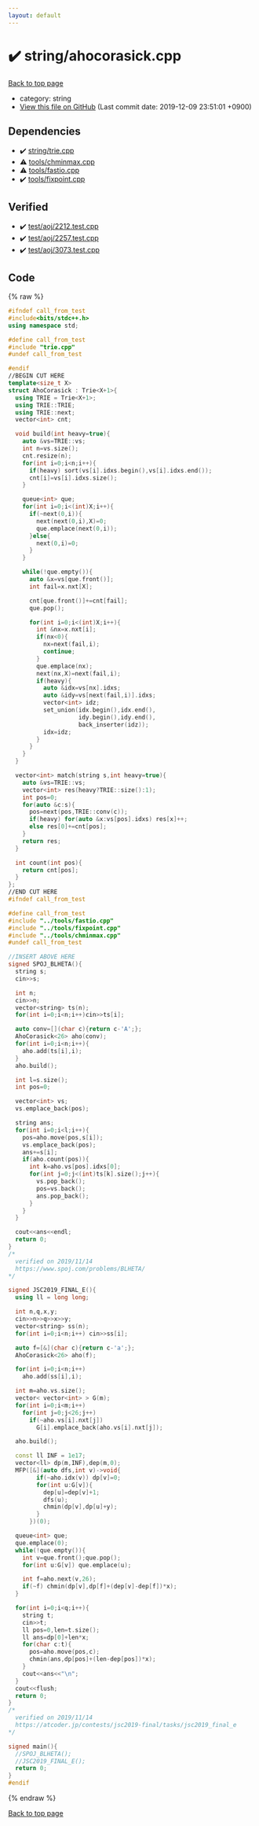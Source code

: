 ```yaml
---
layout: default
---
```


<!-- mathjax config similar to math.stackexchange -->
<script type="text/javascript" async
  src="https://cdnjs.cloudflare.com/ajax/libs/mathjax/2.7.5/MathJax.js?config=TeX-MML-AM_CHTML">
</script>
<script type="text/x-mathjax-config">
  MathJax.Hub.Config({
    TeX: { equationNumbers: { autoNumber: "AMS" }},
    tex2jax: {
      inlineMath: [ ['$','$'] ],
      processEscapes: true
    },
    "HTML-CSS": { matchFontHeight: false },
    displayAlign: "left",
    displayIndent: "2em"
  });
</script>

<script type="text/javascript" src="https://cdnjs.cloudflare.com/ajax/libs/jquery/3.4.1/jquery.min.js"></script>
<script src="https://cdn.jsdelivr.net/npm/jquery-balloon-js@1.1.2/jquery.balloon.min.js" integrity="sha256-ZEYs9VrgAeNuPvs15E39OsyOJaIkXEEt10fzxJ20+2I=" crossorigin="anonymous"></script>
<script type="text/javascript" src="../../assets/js/copy-button.js"></script>
<link rel="stylesheet" href="../../assets/css/copy-button.css" />


# :heavy_check_mark: string/ahocorasick.cpp
<a href="../../index.html">Back to top page</a>

* category: string
* <a href="{{ site.github.repository_url }}/blob/master/string/ahocorasick.cpp">View this file on GitHub</a> (Last commit date: 2019-12-09 23:51:01 +0900)




## Dependencies
* :heavy_check_mark: <a href="trie.cpp.html">string/trie.cpp</a>
* :warning: <a href="../tools/chminmax.cpp.html">tools/chminmax.cpp</a>
* :warning: <a href="../tools/fastio.cpp.html">tools/fastio.cpp</a>
* :heavy_check_mark: <a href="../tools/fixpoint.cpp.html">tools/fixpoint.cpp</a>


## Verified
* :heavy_check_mark: <a href="../../verify/test/aoj/2212.test.cpp.html">test/aoj/2212.test.cpp</a>
* :heavy_check_mark: <a href="../../verify/test/aoj/2257.test.cpp.html">test/aoj/2257.test.cpp</a>
* :heavy_check_mark: <a href="../../verify/test/aoj/3073.test.cpp.html">test/aoj/3073.test.cpp</a>


## Code
{% raw %}
```cpp
#ifndef call_from_test
#include<bits/stdc++.h>
using namespace std;

#define call_from_test
#include "trie.cpp"
#undef call_from_test

#endif
//BEGIN CUT HERE
template<size_t X>
struct AhoCorasick : Trie<X+1>{
  using TRIE = Trie<X+1>;
  using TRIE::TRIE;
  using TRIE::next;
  vector<int> cnt;

  void build(int heavy=true){
    auto &vs=TRIE::vs;
    int n=vs.size();
    cnt.resize(n);
    for(int i=0;i<n;i++){
      if(heavy) sort(vs[i].idxs.begin(),vs[i].idxs.end());
      cnt[i]=vs[i].idxs.size();
    }

    queue<int> que;
    for(int i=0;i<(int)X;i++){
      if(~next(0,i)){
        next(next(0,i),X)=0;
        que.emplace(next(0,i));
      }else{
        next(0,i)=0;
      }
    }

    while(!que.empty()){
      auto &x=vs[que.front()];
      int fail=x.nxt[X];

      cnt[que.front()]+=cnt[fail];
      que.pop();

      for(int i=0;i<(int)X;i++){
        int &nx=x.nxt[i];
        if(nx<0){
          nx=next(fail,i);
          continue;
        }
        que.emplace(nx);
        next(nx,X)=next(fail,i);
        if(heavy){
          auto &idx=vs[nx].idxs;
          auto &idy=vs[next(fail,i)].idxs;
          vector<int> idz;
          set_union(idx.begin(),idx.end(),
                    idy.begin(),idy.end(),
                    back_inserter(idz));
          idx=idz;
        }
      }
    }
  }

  vector<int> match(string s,int heavy=true){
    auto &vs=TRIE::vs;
    vector<int> res(heavy?TRIE::size():1);
    int pos=0;
    for(auto &c:s){
      pos=next(pos,TRIE::conv(c));
      if(heavy) for(auto &x:vs[pos].idxs) res[x]++;
      else res[0]+=cnt[pos];
    }
    return res;
  }

  int count(int pos){
    return cnt[pos];
  }
};
//END CUT HERE
#ifndef call_from_test

#define call_from_test
#include "../tools/fastio.cpp"
#include "../tools/fixpoint.cpp"
#include "../tools/chminmax.cpp"
#undef call_from_test

//INSERT ABOVE HERE
signed SPOJ_BLHETA(){
  string s;
  cin>>s;

  int n;
  cin>>n;
  vector<string> ts(n);
  for(int i=0;i<n;i++)cin>>ts[i];

  auto conv=[](char c){return c-'A';};
  AhoCorasick<26> aho(conv);
  for(int i=0;i<n;i++){
    aho.add(ts[i],i);
  }
  aho.build();

  int l=s.size();
  int pos=0;

  vector<int> vs;
  vs.emplace_back(pos);

  string ans;
  for(int i=0;i<l;i++){
    pos=aho.move(pos,s[i]);
    vs.emplace_back(pos);
    ans+=s[i];
    if(aho.count(pos)){
      int k=aho.vs[pos].idxs[0];
      for(int j=0;j<(int)ts[k].size();j++){
        vs.pop_back();
        pos=vs.back();
        ans.pop_back();
      }
    }
  }

  cout<<ans<<endl;
  return 0;
}
/*
  verified on 2019/11/14
  https://www.spoj.com/problems/BLHETA/
*/

signed JSC2019_FINAL_E(){
  using ll = long long;

  int n,q,x,y;
  cin>>n>>q>>x>>y;
  vector<string> ss(n);
  for(int i=0;i<n;i++) cin>>ss[i];

  auto f=[&](char c){return c-'a';};
  AhoCorasick<26> aho(f);

  for(int i=0;i<n;i++)
    aho.add(ss[i],i);

  int m=aho.vs.size();
  vector< vector<int> > G(m);
  for(int i=0;i<m;i++)
    for(int j=0;j<26;j++)
      if(~aho.vs[i].nxt[j])
        G[i].emplace_back(aho.vs[i].nxt[j]);

  aho.build();

  const ll INF = 1e17;
  vector<ll> dp(m,INF),dep(m,0);
  MFP([&](auto dfs,int v)->void{
        if(~aho.idx(v)) dp[v]=0;
        for(int u:G[v]){
          dep[u]=dep[v]+1;
          dfs(u);
          chmin(dp[v],dp[u]+y);
        }
      })(0);

  queue<int> que;
  que.emplace(0);
  while(!que.empty()){
    int v=que.front();que.pop();
    for(int u:G[v]) que.emplace(u);

    int f=aho.next(v,26);
    if(~f) chmin(dp[v],dp[f]+(dep[v]-dep[f])*x);
  }

  for(int i=0;i<q;i++){
    string t;
    cin>>t;
    ll pos=0,len=t.size();
    ll ans=dp[0]+len*x;
    for(char c:t){
      pos=aho.move(pos,c);
      chmin(ans,dp[pos]+(len-dep[pos])*x);
    }
    cout<<ans<<"\n";
  }
  cout<<flush;
  return 0;
}
/*
  verified on 2019/11/14
  https://atcoder.jp/contests/jsc2019-final/tasks/jsc2019_final_e
*/

signed main(){
  //SPOJ_BLHETA();
  //JSC2019_FINAL_E();
  return 0;
}
#endif

```
{% endraw %}

<a href="../../index.html">Back to top page</a>

